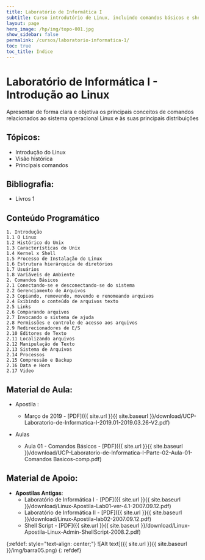 ```yaml
---
title: Laboratório de Informática I
subtitle: Curso introdutório de Linux, incluindo comandos básicos e shell script
layout: page
hero_image: /hp/img/topo-001.jpg
show_sidebar: false
permalink: /cursos/laboratorio-informatica-1/
toc: true
toc_title: Indice
---
```


# Laboratório de Informática I -  Introdução ao Linux

Apresentar de forma clara e objetiva os principais conceitos de comandos relacionados ao sistema operacional Linux e às suas principais distribuições

 
## Tópicos:
- Introdução do Linux
- Visão histórica 
- Principais comandos

## Bibliografia:
* Livros 1

## Conteúdo Programático

    1. Introdução
    1.1 O Linux
    1.2 Histórico do Unix
    1.3 Características do Unix
    1.4 Kernel x Shell
    1.5 Processo de Instalação do Linux
    1.6 Estrutura hierárquica de diretórios
    1.7 Usuários
    1.8 Variáveis de Ambiente 
    2. Comandos Básicos
    2.1 Conectando-se e desconectando-se do sistema
    2.2 Gerenciamento de Arquivos
    2.3 Copiando, removendo, movendo e renomeando arquivos
    2.4 Exibindo o conteúdo de arquivos texto
    2.5 Links
    2.6 Comparando arquivos
    2.7 Invocando o sistema de ajuda
    2.8 Permissões e controle de acesso aos arquivos
    2.9 Redirecionadores de E/S
    2.10 Editores de Texto
    2.11 Localizando arquivos
    2.12 Manipulação de Texto
    2.13 Sistema de Arquivos
    2.14 Processos
    2.15 Compressão e Backup
    2.16 Data e Hora
    2.17 Video

## Material de Aula:

* Apostila : 
    * Março de 2019 - [PDF]({{ site.url }}{{ site.baseurl }}/download/UCP-Laboratorio-de-Informatica-I-2019.01-2019.03.26-V2.pdf)

* Aulas
    * Aula 01 - Comandos Básicos - [PDF]({{ site.url }}{{ site.baseurl }}/download/UCP-Laboratorio-de-Informatica-I-Parte-02-Aula-01-Comandos Basicos-comp.pdf)


## Material de Apoio:

* **Apostilas Antigas**:
    * Laboratório de Informática I - [PDF]({{ site.url }}{{ site.baseurl }}/download/Linux-Apostila-Lab01-ver-4.1-2007.09.12.pdf)
    * Laboratório de Informática II - [PDF]({{ site.url }}{{ site.baseurl }}/download/Linux-Apostila-lab02-2007.09.12.pdf)
    * Shell Script - [PDF]({{ site.url }}{{ site.baseurl }}/download/Linux-Apostila-Linux-Admin-ShellScript-2008.2.pdf)

{:refdef: style="text-align: center;"}
![Alt text]({{ site.url }}{{ site.baseurl }}/img/barra05.png)
{: refdef}
